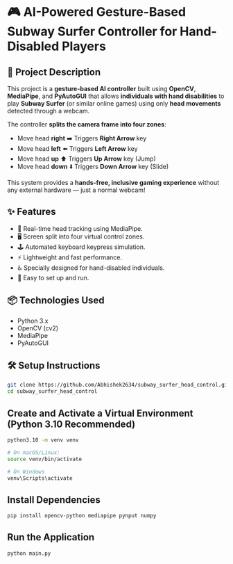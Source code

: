 # 🎮 AI-Powered Gesture-Based Subway Surfer Controller for Hand-Disabled Players


## 📜 Project Description

This project is a **gesture-based AI controller** built using **OpenCV**, **MediaPipe**, and **PyAutoGUI** that allows **individuals with hand disabilities** to play **Subway Surfer** (or similar online games) using only **head movements** detected through a webcam.

The controller **splits the camera frame into four zones**:
- Move head **right** ➡️ Triggers **Right Arrow** key
- Move head **left** ⬅️ Triggers **Left Arrow** key
- Move head **up** ⬆️ Triggers **Up Arrow** key (Jump)
- Move head **down** ⬇️ Triggers **Down Arrow** key (Slide)

This system provides a **hands-free, inclusive gaming experience** without any external hardware — just a normal webcam!


## ✨ Features

- 🎥 Real-time head tracking using MediaPipe.
- 🖥️ Screen split into four virtual control zones.
- 🕹️ Automated keyboard keypress simulation.
- ⚡ Lightweight and fast performance.
- ♿ Specially designed for hand-disabled individuals.
- 🚀 Easy to set up and run.


## 📦 Technologies Used

- Python 3.x
- OpenCV (cv2)
- MediaPipe
- PyAutoGUI


## 🛠️ Setup Instructions

```bash
git clone https://github.com/Abhishek2634/subway_surfer_head_control.git
cd subway_surfer_head_control
```

## Create and Activate a Virtual Environment (Python 3.10 Recommended)
```bash
python3.10 -m venv venv

# On macOS/Linux:
source venv/bin/activate

# On Windows
venv\Scripts\activate
```

## Install Dependencies
```bash 
pip install opencv-python mediapipe pynput numpy
```

## Run the Application
``` bash 
python main.py
```

